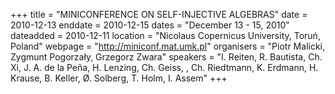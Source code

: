 +++
title = "MINICONFERENCE ON SELF-INJECTIVE ALGEBRAS"
date = 2010-12-13
enddate = 2010-12-15
dates = "December 13 - 15, 2010"
dateadded = 2010-12-11
location = "Nicolaus Copernicus University, Toru&#324;, Poland"
webpage = "http://miniconf.mat.umk.pl"
organisers = "Piotr Malicki, Zygmunt Pogorza&#322;y, Grzegorz Zwara"
speakers = "I. Reiten,  R. Bautista,  Ch. Xi, J. A. de la Peña,  H. Lenzing,  Ch. Geiss,  , Ch. Riedtmann,  K. Erdmann,  H. Krause,  B. Keller, Ø. Solberg, T. Holm,  I. Assem"
+++
